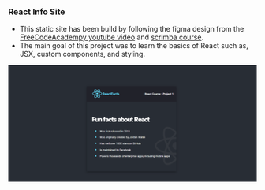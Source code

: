 ###  React Info Site
- This static site has been build by following the figma design from the [FreeCodeAcadempy youtube video](https://www.youtube.com/watch?v=bMknfKXIFA8) and [scrimba course](https://scrimba.com/learn/learnreact).
- The main goal of this project was to learn the basics of React such as, JSX, custom components, and styling. 

![React Info Site](./src/images/reactFacts-site.PNG)
